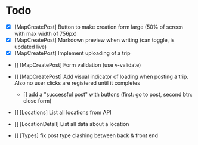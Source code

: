 # Todo

- [x] [MapCreatePost] Button to make creation form large (50% of screen with max width of 756px)
- [x] [MapCreatePost] Markdown preview when writing (can toggle, is updated live)
- [x] [MapCreatePost] Implement uploading of a trip
- [] [MapCreatePost] Form validation (use v-validate)
- [] [MapCreatePost] Add visual indicator of loading when posting a trip. Also no user clicks are registered until it completes
  - [] add a "successful post" with buttons (first: go to post, second btn: close form)


- [] [Locations] List all locations from API
- [] [LocationDetail] List all data about a location 

- [] [Types] fix post type clashing between back & front end